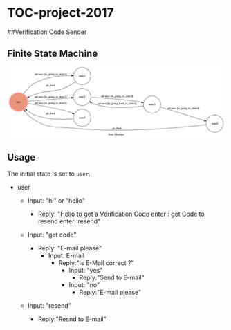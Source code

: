 # TOC-project-2017

##Verification Code Sender

## Finite State Machine
![fsm](./img/show-fsm.png)

## Usage
The initial state is set to `user`.



* user
	* Input: "hi" or "hello"
		* Reply: "Hello
		to get  a Verification Code enter : get Code
		to resend enter :resend"

	* Input: "get code"
		* Reply: "E-mail please"
			* Input: E-mail
				* Reply:"Is E-Mail correct ?"
					* Input: "yes" 
						* Reply:"Send to E-mail"
					* Input: "no"  
						* Reply:"E-mail please"
	
	* Input: "resend"
		* Reply:"Resnd to E-mail"
